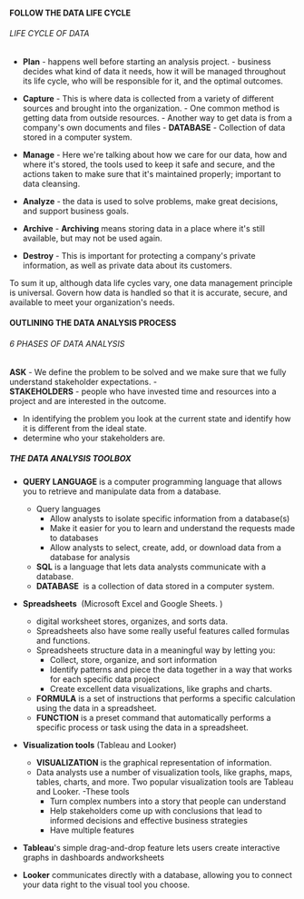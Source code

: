 #### FOLLOW THE DATA LIFE CYCLE

###### LIFE CYCLE OF DATA

- **Plan** - happens well before starting an analysis project.
	- business decides what kind of data it needs, how it will be managed throughout its life cycle, who will be responsible for it, and the optimal outcomes.

- **Capture** - This is where data is collected from a variety of different sources and brought into the organization.
		- One common method is getting data from outside resources.
		- Another way to get data is from a company's own documents and files
		-  **DATABASE** - Collection of data stored in a computer system.

- **Manage** - Here we're talking about how we care for our data, how and where it's stored, the tools used to keep it safe and secure, and the actions taken to make sure that it's maintained properly; important to data cleansing.

- **Analyze** - the data is used to solve problems, make great decisions, and support business goals.

- **Archive** - **Archiving** means storing data in a place where it's still available, but may not be used again.

- **Destroy** - This is important for protecting a company's private information, as well as private data about its customers.

To sum it up, although data life cycles vary, one data management principle is universal. Govern how data is handled so that it is accurate, secure, and available to meet your organization's needs.


#### OUTLINING THE DATA ANALYSIS PROCESS 


###### 6 PHASES OF DATA ANALYSIS 

**ASK** - We define the problem to be solved and we make sure that we fully understand stakeholder expectations.
	-  
	  **STAKEHOLDERS** - people who have invested time and resources into a project and are interested in the outcome.

- In identifying the problem you look at the current state and identify how it is different from the ideal state.
- determine who your stakeholders are. 


##### THE DATA ANALYSIS TOOLBOX

- **QUERY LANGUAGE** is a computer programming language that allows you to retrieve and manipulate data from a database.
	- Query languages
		-   Allow analysts to isolate specific information from a database(s)
		-   Make it easier for you to learn and understand the requests made to databases
		-   Allow analysts to select, create, add, or download data from a database for analysis
	 - **SQL** is a language that lets data analysts communicate with a database.
	 - **DATABASE**  is a collection of data stored in a computer system.
	
- **Spreadsheets**  (Microsoft Excel and Google Sheets. )
	- digital worksheet  stores, organizes, and sorts data.
	- Spreadsheets also have some really useful features called formulas and functions.
	- Spreadsheets structure data in a meaningful way by letting you:
		-   Collect, store, organize, and sort information
		-   Identify patterns and piece the data together in a way that works for each specific data project
		-   Create excellent data visualizations, like graphs and charts.
	- **FORMULA** is a set of instructions that performs a specific calculation using the data in a spreadsheet.
	- **FUNCTION** is a preset command that automatically performs a specific process or task using the data in a spreadsheet.
- **Visualization tools** (Tableau and Looker)
	- **VISUALIZATION** is the graphical representation of information.
	- Data analysts use a number of visualization tools, like graphs, maps, tables, charts, and more. Two popular visualization tools are Tableau and Looker.
	-These tools
		-   Turn complex numbers into a story that people can understand
		-   Help stakeholders come up with conclusions that lead to informed decisions and effective business strategies
		-   Have multiple features

- **Tableau**'s simple drag-and-drop feature lets users create interactive graphs in dashboards andworksheets
- **Looker** communicates directly with a database, allowing you to connect your data right to the visual tool you choose.








